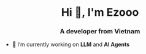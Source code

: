 <h1 align="center">Hi 👋, I'm Ezooo</h1>
<h3 align="center">A developer from Vietnam</h3>

- 🔭 I’m currently working on **LLM** and **AI Agents**


